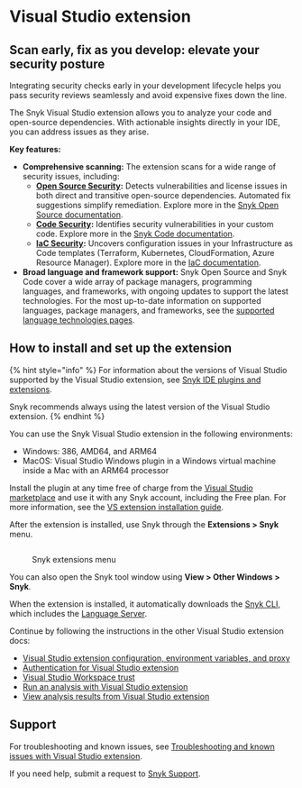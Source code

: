 # Visual Studio extension

## **Scan early, fix as you develop: elevate your security posture**

Integrating security checks early in your development lifecycle helps you pass security reviews seamlessly and avoid expensive fixes down the line.

The Snyk Visual Studio extension allows you to analyze your code and open-source dependencies. With actionable insights directly in your IDE, you can address issues as they arise.

**Key features:**

* **Comprehensive scanning:** The extension scans for a wide range of security issues, including:
  * [**Open Source Security**](https://snyk.io/product/open-source-security-management/)**:** Detects vulnerabilities and license issues in both direct and transitive open-source dependencies. Automated fix suggestions simplify remediation. Explore more in the [Snyk Open Source documentation](https://docs.snyk.io/scan-using-snyk/snyk-open-source).
  * [**Code Security**](https://snyk.io/product/snyk-code/)**:** Identifies security vulnerabilities in your custom code. Explore more in the [Snyk Code documentation](https://docs.snyk.io/scan-using-snyk/snyk-code).
  * [**IaC Security**](https://snyk.io/product/infrastructure-as-code-security/)**:** Uncovers configuration issues in your Infrastructure as Code templates (Terraform, Kubernetes, CloudFormation, Azure Resource Manager). Explore more in the [IaC documentation](https://docs.snyk.io/scan-using-snyk/snyk-iac).
* **Broad language and framework support:** Snyk Open Source and Snyk Code cover a wide array of package managers, programming languages, and frameworks, with ongoing updates to support the latest technologies. For the most up-to-date information on supported languages, package managers, and frameworks, see the [supported language technologies pages](https://docs.snyk.io/supported-languages-package-managers-and-frameworks).

## How to install and set up the extension

{% hint style="info" %}
For information about the versions of Visual Studio supported by the Visual Studio extension, see [Snyk IDE plugins and extensions](https://docs.snyk.io/scm-ide-and-ci-cd-integrations/snyk-ide-plugins-and-extensions).

Snyk recommends always using the latest version of the Visual Studio extension.
{% endhint %}

You can use the Snyk Visual Studio extension in the following environments:

* Windows: 386, AMD64, and ARM64
* MacOS: Visual Studio Windows plugin in a Windows virtual machine inside a Mac with an ARM64 processor

Install the plugin at any time free of charge from the [Visual Studio marketplace](https://marketplace.visualstudio.com/items?itemName=snyk-security.snyk-vulnerability-scanner-vs-2022) and use it with any Snyk account, including the Free plan. For more information, see the [VS extension installation guide](https://learn.microsoft.com/en-us/visualstudio/ide/finding-and-using-visual-studio-extensions?view=vs-2022#find-and-install-extensions).

After the extension is installed, use Snyk through the **Extensions > Snyk** menu.

<figure><img src="../../../.gitbook/assets/image (351) (1) (1) (1) (1) (1) (1) (1) (1) (1).png" alt=""><figcaption><p>Snyk extensions menu</p></figcaption></figure>

You can also open the Snyk tool window using **View > Other Windows > Snyk**_._

When the extension is installed, it automatically downloads the [Snyk CLI,](https://docs.snyk.io/snyk-cli) which includes the [Language Server](https://docs.snyk.io/scm-ide-and-ci-cd-integrations/snyk-ide-plugins-and-extensions/snyk-language-server).

Continue by following the instructions in the other Visual Studio extension docs:

* [Visual Studio extension configuration, environment variables, and proxy](https://docs.snyk.io/scm-ide-and-ci-cd-integrations/snyk-ide-plugins-and-extensions/visual-studio-extension/visual-studio-extension-configuration)
* [Authentication for Visual Studio extension](https://docs.snyk.io/scm-ide-and-ci-cd-integrations/snyk-ide-plugins-and-extensions/visual-studio-extension/visual-studio-extension-authentication)
* [Visual Studio Workspace trust](https://docs.snyk.io/scm-ide-and-ci-cd-integrations/snyk-ide-plugins-and-extensions/visual-studio-extension/workspace-trust)
* [Run an analysis with Visual Studio extension](https://docs.snyk.io/scm-ide-and-ci-cd-integrations/snyk-ide-plugins-and-extensions/visual-studio-extension/run-an-analysis-with-visual-studio-extension)
* [View analysis results from Visual Studio extension](https://docs.snyk.io/scm-ide-and-ci-cd-integrations/snyk-ide-plugins-and-extensions/visual-studio-extension/view-analysis-results-from-visual-studio-extension)

## Support

For troubleshooting and known issues, see [Troubleshooting and known issues with Visual Studio extension](https://docs.snyk.io/scm-ide-and-ci-cd-integrations/snyk-ide-plugins-and-extensions/visual-studio-extension/troubleshooting-and-known-issues-with-visual-studio-extension).

If you need help, submit a request to [Snyk Support](https://support.snyk.io).
